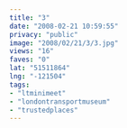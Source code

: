 ```yaml
---
title: "3"
date: "2008-02-21 10:59:55"
privacy: "public"
image: "2008/02/21/3/3.jpg"
views: "16"
faves: "0"
lat: "51511864"
lng: "-121504"
tags:
- "ltminimeet"
- "londontransportmuseum"
- "trustedplaces"
---
```


